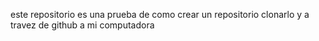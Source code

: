 este repositorio es una prueba de como crear un repositorio clonarlo y a travez de github a mi computadora
